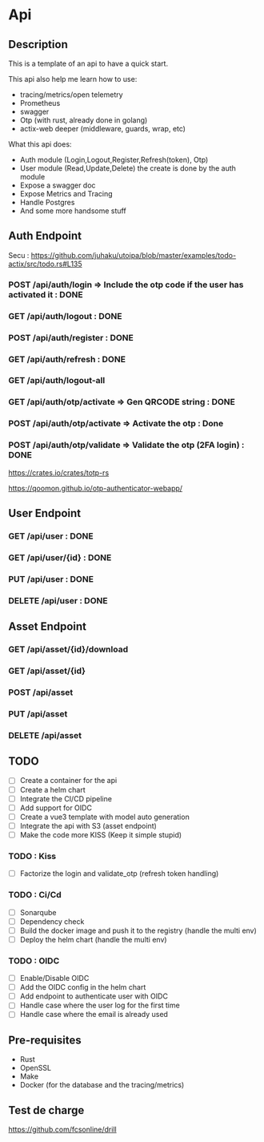 # Api

## Description

This is a template of an api to have a quick start.

This api also help me learn how to use:

- tracing/metrics/open telemetry
- Prometheus
- swagger
- Otp (with rust, already done in golang)
- actix-web deeper (middleware, guards, wrap, etc)

What this api does:

- Auth module (Login,Logout,Register,Refresh(token), Otp)
- User module (Read,Update,Delete) the create is done by the auth module
- Expose a swagger doc
- Expose Metrics and Tracing
- Handle Postgres
- And some more handsome stuff

## Auth Endpoint

Secu : <https://github.com/juhaku/utoipa/blob/master/examples/todo-actix/src/todo.rs#L135>

### POST /api/auth/login => Include the otp code if the user has activated it : DONE

### GET /api/auth/logout : DONE

### POST /api/auth/register : DONE

### GET /api/auth/refresh : DONE

### GET /api/auth/logout-all

### GET /api/auth/otp/activate => Gen QRCODE string : DONE

### POST /api/auth/otp/activate => Activate the otp : Done

### POST /api/auth/otp/validate => Validate the otp (2FA login) : DONE

<https://crates.io/crates/totp-rs>

<https://qoomon.github.io/otp-authenticator-webapp/>

## User Endpoint

### GET /api/user : DONE

### GET /api/user/{id} : DONE

### PUT /api/user : DONE

### DELETE /api/user : DONE

## Asset Endpoint

### GET /api/asset/{id}/download

### GET /api/asset/{id}

### POST /api/asset

### PUT /api/asset

### DELETE /api/asset

## TODO

- [ ] Create a container for the api
- [ ] Create a helm chart
- [ ] Integrate the CI/CD pipeline
- [ ] Add support for OIDC
- [ ] Create a vue3 template with model auto generation
- [ ] Integrate the api with S3 (asset endpoint)
- [ ] Make the code more KISS (Keep it simple stupid)

### TODO : Kiss

- [ ] Factorize the login and validate_otp (refresh token handling)

### TODO : Ci/Cd

- [ ] Sonarqube
- [ ] Dependency check
- [ ] Build the docker image and push it to the registry (handle the multi env)
- [ ] Deploy the helm chart (handle the multi env)

### TODO : OIDC

- [ ] Enable/Disable OIDC
- [ ] Add the OIDC config in the helm chart
- [ ] Add endpoint to authenticate user with OIDC
- [ ] Handle case where the user log for the first time
- [ ] Handle case where the email is already used

## Pre-requisites

- Rust
- OpenSSL
- Make
- Docker (for the database and the tracing/metrics)

## Test de charge

<https://github.com/fcsonline/drill>
